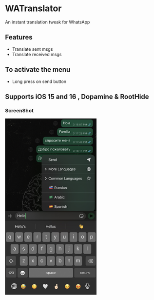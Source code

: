# WATranslator
An instant translation tweak for WhatsApp

## Features
- Translate sent msgs
- Translate received msgs

## To activate the menu
- Long press on send button

## Supports iOS 15 and 16 , Dopamine & RootHide

### ScreenShot

<img src="https://github.com/crazymind90/WATranslator/blob/main/IMG_C4398E42BCB3-1.jpeg?raw=true" width="300"/> 
